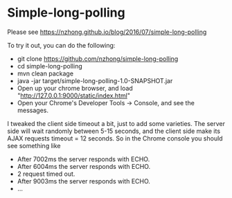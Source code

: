 # Simple-long-polling

Please see https://nzhong.github.io/blog/2016/07/simple-long-polling

To try it out, you can do the following:

* git clone https://github.com/nzhong/simple-long-polling
* cd simple-long-polling
* mvn clean package
* java -jar target/simple-long-polling-1.0-SNAPSHOT.jar
* Open up your chrome browser, and load "http://127.0.0.1:9000/static/index.html"
* Open your Chrome's Developer Tools -> Console, and see the messages.


I tweaked the client side timeout a bit, just to add some varieties. The server side will wait randomly between 5-15 seconds, and the client side make its AJAX requests timeout = 12 seconds. So in the Chrome console you should see something like

* After 7002ms the server responds with ECHO.
* After 6004ms the server responds with ECHO.
* 2 request timed out.
* After 9003ms the server responds with ECHO.
* ...
